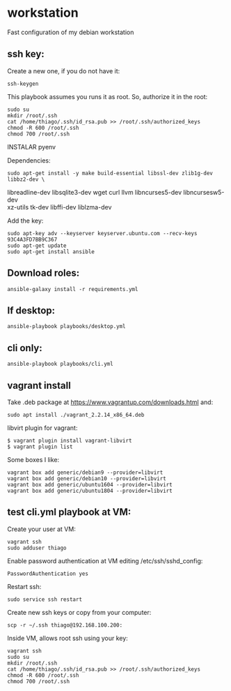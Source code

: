 # workstation

Fast configuration of my debian workstation

## ssh key:

Create a new one, if you do not have it:

    ssh-keygen

This playbook assumes you runs it as root. 
So, authorize it in the root:

    sudo su
    mkdir /root/.ssh
    cat /home/thiago/.ssh/id_rsa.pub >> /root/.ssh/authorized_keys
    chmod -R 600 /root/.ssh
    chmod 700 /root/.ssh

INSTALAR pyenv

Dependencies:

    sudo apt-get install -y make build-essential libssl-dev zlib1g-dev libbz2-dev \
libreadline-dev libsqlite3-dev wget curl llvm libncurses5-dev libncursesw5-dev \
xz-utils tk-dev libffi-dev liblzma-dev

Add the key:
    
    sudo apt-key adv --keyserver keyserver.ubuntu.com --recv-keys 93C4A3FD7BB9C367
    sudo apt-get update
    sudo apt-get install ansible 

## Download roles:

    ansible-galaxy install -r requirements.yml

## If desktop:

    ansible-playbook playbooks/desktop.yml

## cli only:

    ansible-playbook playbooks/cli.yml

## vagrant install

Take .deb package at https://www.vagrantup.com/downloads.html and:

    sudo apt install ./vagrant_2.2.14_x86_64.deb

libvirt plugin for vagrant:

    $ vagrant plugin install vagrant-libvirt
    $ vagrant plugin list

Some boxes I like:

    vagrant box add generic/debian9 --provider=libvirt
    vagrant box add generic/debian10 --provider=libvirt
    vagrant box add generic/ubuntu1604 --provider=libvirt
    vagrant box add generic/ubuntu1804 --provider=libvirt

## test cli.yml playbook at VM:

Create your user at VM:
      
    vagrant ssh
    sudo adduser thiago

Enable password authentication at VM editing /etc/ssh/sshd_config:

    PasswordAuthentication yes

Restart ssh:

    sudo service ssh restart

Create new ssh keys or copy from your computer:

    scp -r ~/.ssh thiago@192.168.100.200:

Inside VM, allows root ssh using your key:
    
    vagrant ssh
    sudo su
    mkdir /root/.ssh
    cat /home/thiago/.ssh/id_rsa.pub >> /root/.ssh/authorized_keys
    chmod -R 600 /root/.ssh
    chmod 700 /root/.ssh
